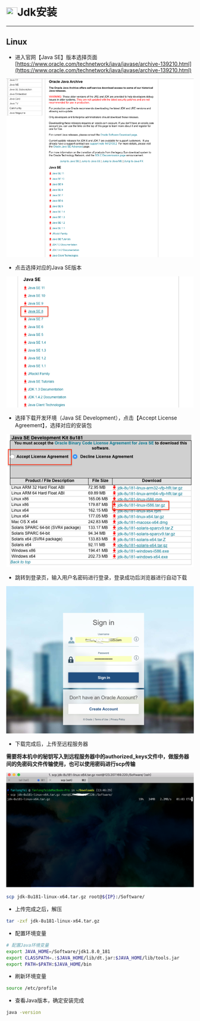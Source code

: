# <img src="../../images/icon/java.png" width="30" height="23" />Jdk安装

---

## Linux

* 进入官网【Java SE】版本选择页面[https://www.oracle.com/technetwork/java/javase/archive-139210.html](https://www.oracle.com/technetwork/java/javase/archive-139210.html)

![Jdk-Content](/images/java/jdk_content/Jdk-Content1.png)

* 点击选择对应的Java SE版本

![Jdk-Content](/images/java/jdk_content/Jdk-Content2.png)

* 选择下载开发环境（Java SE Development），点击【Accept License Agreement】，选择对应的安装包

![Jdk-Content](/images/java/jdk_content/Jdk-Content3.png)

* 跳转到登录页，输入用户名密码进行登录，登录成功后浏览器进行自动下载

![Jdk-Content](/images/java/jdk_content/Jdk-Content4.png)

* 下载完成后，上传至远程服务器

**需要将本机中的秘钥写入到远程服务器中的authorized_keys文件中，做服务器间的免密码文件传输使用，也可以使用密码进行scp传输**

![Jdk-Content](/images/java/jdk_content/Jdk-Content5.png)

```zsh
scp jdk-8u181-linux-x64.tar.gz root@${IP}:/Software/
```

* 上传完成之后，解压

```bash
tar -zxf jdk-8u181-linux-x64.tar.gz
```

* 配置环境变量

```bash
# 配置Java环境变量
export JAVA_HOME=/Software/jdk1.8.0_181
export CLASSPATH=.:$JAVA_HOME/lib/dt.jar:$JAVA_HOME/lib/tools.jar
export PATH=$PATH:$JAVA_HOME/bin
```

* 刷新环境变量

```bash
source /etc/profile
```

* 查看Java版本，确定安装完成

```bash
java -version
```